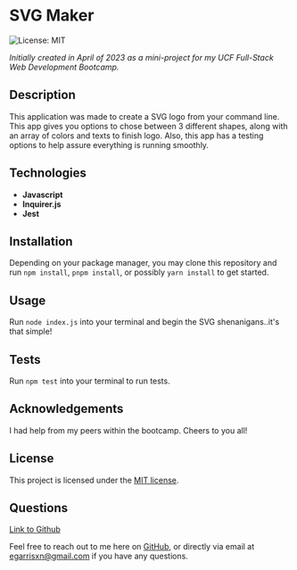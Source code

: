 # SVG Maker

![License: MIT](https://img.shields.io/badge/License-MIT-yellow.svg)

_Initially created in April of 2023 as a mini-project for my UCF Full-Stack Web Development Bootcamp._

## Description

This application was made to create a SVG logo from your command line. This app gives you options to chose between 3 different shapes, along with an array of colors and texts to finish logo. Also, this app has a testing options to help assure everything is running smoothly.

## Technologies

- **Javascript**
- **Inquirer.js**
- **Jest**

## Installation

Depending on your package manager, you may clone this repository and run `npm install`, `pnpm install`, or possibly `yarn install` to get started.

## Usage

Run `node index.js` into your terminal and begin the SVG shenanigans..it's that simple!

## Tests

Run `npm test` into your terminal to run tests.

## Acknowledgements

I had help from my peers within the bootcamp. Cheers to you all!

## License

This project is licensed under the [MIT license](https://opensource.org/licenses/MIT).

## Questions

[Link to Github](https://github.com/egarrisxn)

Feel free to reach out to me here on [GitHub](https://github.com/EGARRISXN), or directly via email at egarrisxn@gmail.com if you have any questions.
